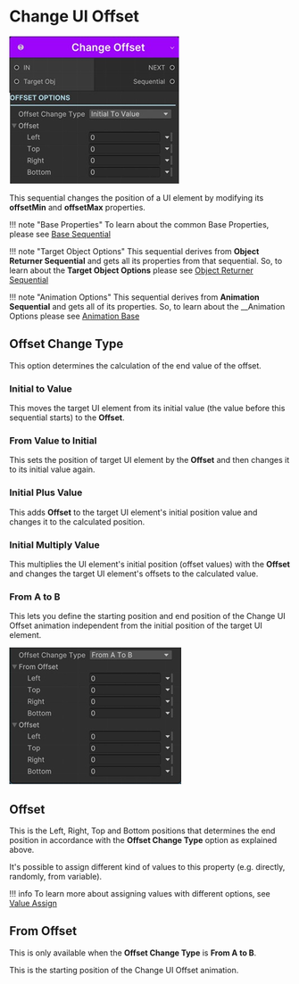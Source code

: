 # Change UI Offset

![Change UI Offset](../../img/sequential_changeuioffset.jpg)

This sequential changes the position of a UI element by modifying its __offsetMin__ and __offsetMax__ properties. 

!!! note "Base Properties"
    To learn about the common Base Properties, please see [Base Sequential](../sequential_base.md)

!!! note "Target Object Options"
    This sequential derives from __Object Returner Sequential__ and gets all its properties from that sequential. So, to learn about the __Target Object Options__ please see [Object Returner Sequential](../sequentialobjectreturner/index.md)

!!! note "Animation Options"
    This sequential derives from __Animation Sequential__ and gets all of its properties. So, to learn about the __Animation Options please see [Animation Base](../animationsequentials/index.md)



## Offset Change Type

This option determines the calculation of the end value of the offset.

### Initial to Value

This moves the target UI element from its initial value (the value before this sequential starts) to the __Offset__.


### From Value to Initial

This sets the position of target UI element by the __Offset__ and then changes it to its initial value again.

### Initial Plus Value

This adds __Offset__ to the target UI element's initial position value and changes it to the calculated position.


### Initial Multiply Value

This multiplies the UI element's initial position (offset values) with the  __Offset__ and changes the target UI element's offsets to the calculated value.

### From A to B

This lets you define the starting position and end position of the Change UI Offset animation independent from the initial position of the target UI element.

![From A to B](../../img/sequential_changeuioffset_ab.jpg)

## Offset

This is the Left, Right, Top and Bottom positions that determines the end position in accordance with the __Offset Change Type__ option as explained above.

It's possible to assign different kind of values to this property (e.g. directly, randomly, from variable).


!!! info
    To learn more about assigning values with different options, see [Value Assign](../../valueassign.md)

## From Offset

This is only available when the __Offset Change Type__ is __From A to B__.

This is the starting position of the Change UI Offset animation.


